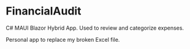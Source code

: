 # FinancialAudit
C# MAUI Blazor Hybrid App. Used to review and categorize expenses.

Personal app to replace my broken Excel file.

